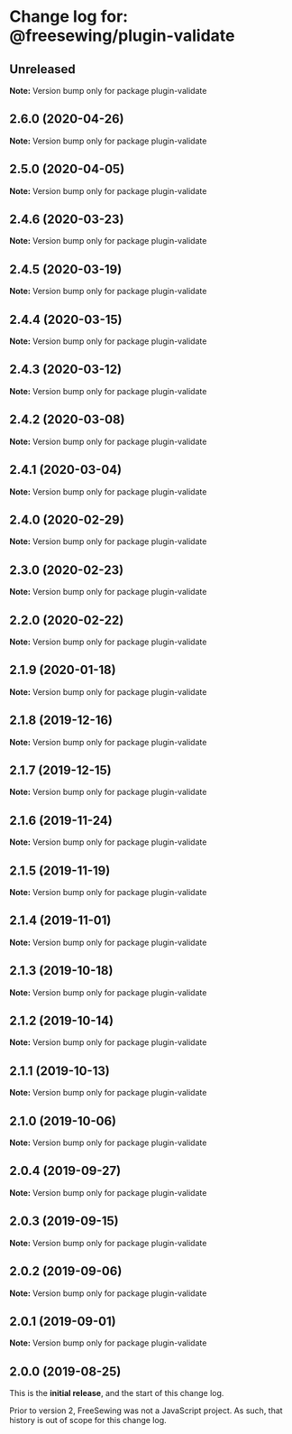 # Change log for: @freesewing/plugin-validate

## Unreleased

**Note:** Version bump only for package plugin-validate

## 2.6.0 (2020-04-26)

**Note:** Version bump only for package plugin-validate

## 2.5.0 (2020-04-05)

**Note:** Version bump only for package plugin-validate

## 2.4.6 (2020-03-23)

**Note:** Version bump only for package plugin-validate

## 2.4.5 (2020-03-19)

**Note:** Version bump only for package plugin-validate

## 2.4.4 (2020-03-15)

**Note:** Version bump only for package plugin-validate

## 2.4.3 (2020-03-12)

**Note:** Version bump only for package plugin-validate

## 2.4.2 (2020-03-08)

**Note:** Version bump only for package plugin-validate

## 2.4.1 (2020-03-04)

**Note:** Version bump only for package plugin-validate

## 2.4.0 (2020-02-29)

**Note:** Version bump only for package plugin-validate

## 2.3.0 (2020-02-23)

**Note:** Version bump only for package plugin-validate

## 2.2.0 (2020-02-22)

**Note:** Version bump only for package plugin-validate

## 2.1.9 (2020-01-18)

**Note:** Version bump only for package plugin-validate

## 2.1.8 (2019-12-16)

**Note:** Version bump only for package plugin-validate

## 2.1.7 (2019-12-15)

**Note:** Version bump only for package plugin-validate

## 2.1.6 (2019-11-24)

**Note:** Version bump only for package plugin-validate

## 2.1.5 (2019-11-19)

**Note:** Version bump only for package plugin-validate

## 2.1.4 (2019-11-01)

**Note:** Version bump only for package plugin-validate

## 2.1.3 (2019-10-18)

**Note:** Version bump only for package plugin-validate

## 2.1.2 (2019-10-14)

**Note:** Version bump only for package plugin-validate

## 2.1.1 (2019-10-13)

**Note:** Version bump only for package plugin-validate

## 2.1.0 (2019-10-06)

**Note:** Version bump only for package plugin-validate

## 2.0.4 (2019-09-27)

**Note:** Version bump only for package plugin-validate

## 2.0.3 (2019-09-15)

**Note:** Version bump only for package plugin-validate

## 2.0.2 (2019-09-06)

**Note:** Version bump only for package plugin-validate

## 2.0.1 (2019-09-01)

**Note:** Version bump only for package plugin-validate

## 2.0.0 (2019-08-25)

This is the **initial release**, and the start of this change log.

Prior to version 2, FreeSewing was not a JavaScript project.
As such, that history is out of scope for this change log.
